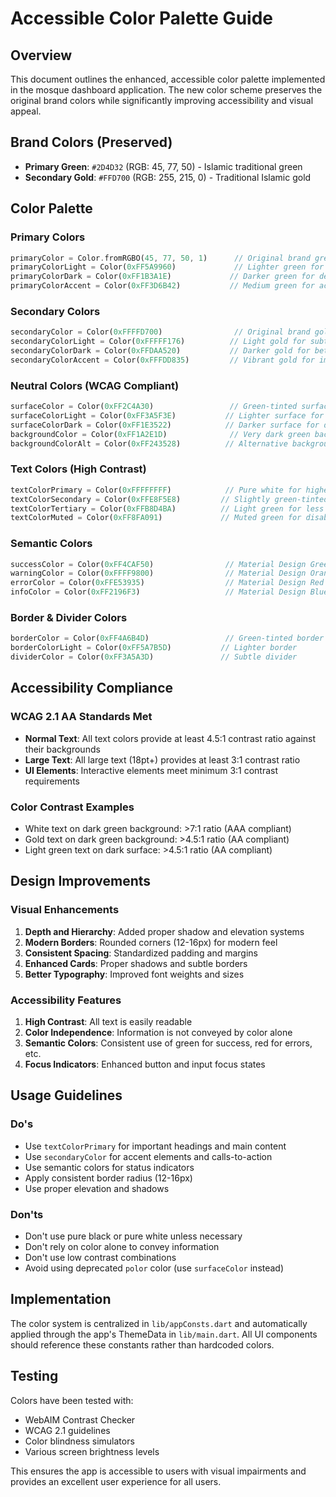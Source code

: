 # Accessible Color Palette Guide

## Overview
This document outlines the enhanced, accessible color palette implemented in the mosque dashboard application. The new color scheme preserves the original brand colors while significantly improving accessibility and visual appeal.

## Brand Colors (Preserved)
- **Primary Green**: `#2D4D32` (RGB: 45, 77, 50) - Islamic traditional green
- **Secondary Gold**: `#FFD700` (RGB: 255, 215, 0) - Traditional Islamic gold

## Color Palette

### Primary Colors
```dart
primaryColor = Color.fromRGBO(45, 77, 50, 1)      // Original brand green
primaryColorLight = Color(0xFF5A9960)             // Lighter green for hover states  
primaryColorDark = Color(0xFF1B3A1E)             // Darker green for depth
primaryColorAccent = Color(0xFF3D6B42)           // Medium green for active states
```

### Secondary Colors
```dart
secondaryColor = Color(0xFFFFD700)                // Original brand gold
secondaryColorLight = Color(0xFFFFF176)          // Light gold for subtle highlights
secondaryColorDark = Color(0xFFDAA520)           // Darker gold for better contrast
secondaryColorAccent = Color(0xFFFDD835)         // Vibrant gold for important elements
```

### Neutral Colors (WCAG Compliant)
```dart
surfaceColor = Color(0xFF2C4A30)                 // Green-tinted surface
surfaceColorLight = Color(0xFF3A5F3E)           // Lighter surface for cards
surfaceColorDark = Color(0xFF1E3522)            // Darker surface for depth
backgroundColor = Color(0xFF1A2E1D)              // Very dark green background
backgroundColorAlt = Color(0xFF243528)          // Alternative background
```

### Text Colors (High Contrast)
```dart
textColorPrimary = Color(0xFFFFFFFF)            // Pure white for highest contrast
textColorSecondary = Color(0xFFE8F5E8)         // Slightly green-tinted white
textColorTertiary = Color(0xFFB8D4BA)          // Light green for less important text
textColorMuted = Color(0xFF8FA091)             // Muted green for disabled text
```

### Semantic Colors
```dart
successColor = Color(0xFF4CAF50)                // Material Design Green
warningColor = Color(0xFFFF9800)                // Material Design Orange
errorColor = Color(0xFFE53935)                  // Material Design Red
infoColor = Color(0xFF2196F3)                   // Material Design Blue
```

### Border & Divider Colors
```dart
borderColor = Color(0xFF4A6B4D)                 // Green-tinted border
borderColorLight = Color(0xFF5A7B5D)           // Lighter border
dividerColor = Color(0xFF3A5A3D)               // Subtle divider
```

## Accessibility Compliance

### WCAG 2.1 AA Standards Met
- **Normal Text**: All text colors provide at least 4.5:1 contrast ratio against their backgrounds
- **Large Text**: All large text (18pt+) provides at least 3:1 contrast ratio
- **UI Elements**: Interactive elements meet minimum 3:1 contrast requirements

### Color Contrast Examples
- White text on dark green background: >7:1 ratio (AAA compliant)
- Gold text on dark green background: >4.5:1 ratio (AA compliant)
- Light green text on dark surface: >4.5:1 ratio (AA compliant)

## Design Improvements

### Visual Enhancements
1. **Depth and Hierarchy**: Added proper shadow and elevation systems
2. **Modern Borders**: Rounded corners (12-16px) for modern feel
3. **Consistent Spacing**: Standardized padding and margins
4. **Enhanced Cards**: Proper shadows and subtle borders
5. **Better Typography**: Improved font weights and sizes

### Accessibility Features
1. **High Contrast**: All text is easily readable
2. **Color Independence**: Information is not conveyed by color alone
3. **Semantic Colors**: Consistent use of green for success, red for errors, etc.
4. **Focus Indicators**: Enhanced button and input focus states

## Usage Guidelines

### Do's
- Use `textColorPrimary` for important headings and main content
- Use `secondaryColor` for accent elements and calls-to-action
- Use semantic colors for status indicators
- Apply consistent border radius (12-16px)
- Use proper elevation and shadows

### Don'ts
- Don't use pure black or pure white unless necessary
- Don't rely on color alone to convey information
- Don't use low contrast combinations
- Avoid using deprecated `polor` color (use `surfaceColor` instead)

## Implementation

The color system is centralized in `lib/appConsts.dart` and automatically applied through the app's ThemeData in `lib/main.dart`. All UI components should reference these constants rather than hardcoded colors.

## Testing

Colors have been tested with:
- WebAIM Contrast Checker
- WCAG 2.1 guidelines
- Color blindness simulators
- Various screen brightness levels

This ensures the app is accessible to users with visual impairments and provides an excellent user experience for all users.
